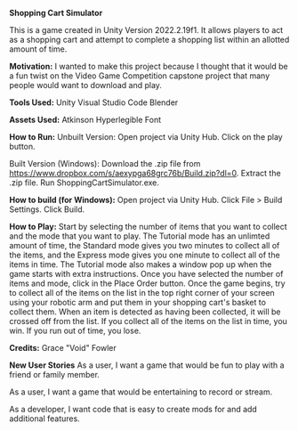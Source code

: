 **Shopping Cart Simulator**

This is a game created in Unity Version 2022.2.19f1. It allows players to act as a shopping cart and attempt to complete a shopping list within an allotted amount of time.

**Motivation:**
I wanted to make this project because I thought that it would be a fun twist on the Video Game Competition capstone project that many people would want to download and play.

**Tools Used:**
Unity
Visual Studio Code
Blender

**Assets Used:**
Atkinson Hyperlegible Font

**How to Run:**
Unbuilt Version:
Open project via Unity Hub. Click on the play button.

Built Version (Windows):
Download the .zip file from https://www.dropbox.com/s/aexypga68grc76b/Build.zip?dl=0.
Extract the .zip file. Run ShoppingCartSimulator.exe.

**How to build (for Windows):**
Open project via Unity Hub. Click File > Build Settings. Click Build.

**How to Play:**
Start by selecting the number of items that you want to collect and the mode that you want to play. The Tutorial mode has an unlimted amount of time, the Standard mode gives you two minutes to collect all of the items, and the Express mode gives you one minute to collect all of the items in time. The Tutorial mode also makes a window pop up when the game starts with extra instructions. Once you have selected the number of items and mode, click in the Place Order button. Once the game begins, try to collect all of the items on the list in the top right corner of your screen using your robotic arm and put them in your shopping cart's basket to collect them. When an item is detected as having been collected, it will be crossed off from the list. If you collect all of the items on the list in time, you win. If you run out of time, you lose.

**Credits:**
Grace "Void" Fowler

**New User Stories**
As a user, I want a game that would be fun to play with a friend or family member.

As a user, I want a game that would be entertaining to record or stream.

As a developer, I want code that is easy to create mods for and add additional features.
